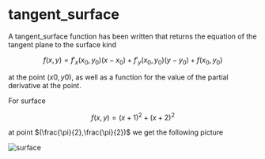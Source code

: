# tangent_surface


A tangent_surface function has been written that returns the equation of the tangent plane to the surface kind

$$f(x,y)=f'_x(x_0,y_0)(x-x_0)+f'_y(x_0,y_0)(y-y_0)+f(x_0,y_0)$$

at the point $(x0,y0)$, as well as a function for the value of the partial derivative at the point.

For surface 

$$f(x,y) = (x+1)^2+(x+2)^2$$

at point $(\frac{\pi}{2},\frac{\pi}{2})$ we get the following picture

![surface](https://github.com/era011/tangent_surface/blob/main/newplot.png)
